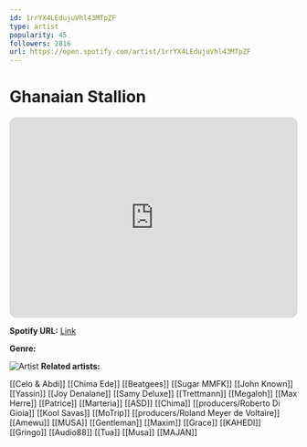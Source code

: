 ```yaml
---
id: 1rrYX4LEdujuVhl43MTpZF
type: artist
popularity: 45
followers: 2816
url: https://open.spotify.com/artist/1rrYX4LEdujuVhl43MTpZF
---
```

# Ghanaian Stallion

<iframe style="border-radius:12px" src="https://open.spotify.com/embed/artist/1rrYX4LEdujuVhl43MTpZF" width="100%" height="352" frameBorder="0" allowfullscreen="" allow="autoplay; clipboard-write; encrypted-media; fullscreen; picture-in-picture" loading="lazy"></iframe>

**Spotify URL:** [Link](https://open.spotify.com/artist/1rrYX4LEdujuVhl43MTpZF)

**Genre:** 

![Artist](https://i.scdn.co/image/ab6761610000e5eb1655a5022974ad47218373c0)
**Related artists:**

[[Celo & Abdi]]
[[Chima Ede]]
[[Beatgees]]
[[Sugar MMFK]]
[[John Known]]
[[Yassin]]
[[Joy Denalane]]
[[Samy Deluxe]]
[[Trettmann]]
[[Megaloh]]
[[Max Herre]]
[[Patrice]]
[[Marteria]]
[[ASD]]
[[Chima]]
[[producers/Roberto Di Gioia]]
[[Kool Savas]]
[[MoTrip]]
[[producers/Roland Meyer de Voltaire]]
[[Amewu]]
[[MUSA]]
[[Gentleman]]
[[Maxim]]
[[Grace]]
[[KAHEDI]]
[[Gringo]]
[[Audio88]]
[[Tua]]
[[Musa]]
[[MAJAN]]
